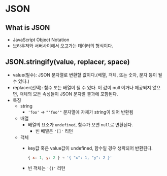 # JSON

## What is JSON

- JavaScript Object Notation
- 브라우저와 서버사이에서 오고가는 데이터의 형식이다.

## JSON.stringify(value, replacer, space)

- value(필수): JSON 문자열로 변환할 값이다.(배열, 객체, 또는 숫자, 문자 등이 될 수 있다.)
- replacer(선택): 함수 또는 배열이 될 수 있다. 이 값이 null 이거나 제공되지 않으면, 객체의 모든 속성들이 JSON 문자열 결과에 포함된다.
- 특징
  - string
    - `'foo'` → `"'foo'"` 문자열에 자체가 string이 되어 반환됨
  - 배열
    - 배열의 요소가 `undefined`, 함수가 오면 `null`로 변환된다.
      - 빈 배열은 `'[]'` 리턴
  - 객체
    - key값 혹은 value값이 undefined, 함수일 경우 생략되어 반환된다.

        ```js
        { x: 1, y: 2 } → '{ "x": 1, "y": 2 }'
        ```

    - 빈 객체는 `'{}'` 리턴
